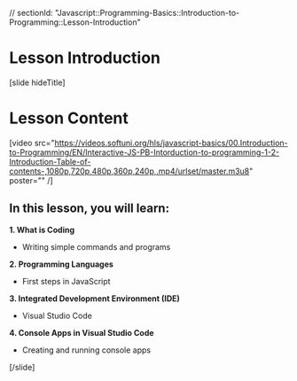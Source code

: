 // sectionId: "Javascript::Programming-Basics::Introduction-to-Programming::Lesson-Introduction"

# Lesson Introduction

[slide hideTitle]

# Lesson Content

[video src="https://videos.softuni.org/hls/javascript-basics/00.Introduction-to-Programming/EN/Interactive-JS-PB-Intorduction-to-programming-1-2-Introduction-Table-of-contents-,1080p,720p,480p,360p,240p,.mp4/urlset/master.m3u8" poster="" /]

## In this lesson, you will learn:

**1. What is Coding**
- Writing simple commands and programs

**2. Programming Languages**
- First steps in JavaScript

**3. Integrated Development Environment (IDE)**
- Visual Studio Code

**4. Console Apps in Visual Studio Code**
- Creating and running console apps

[/slide]





